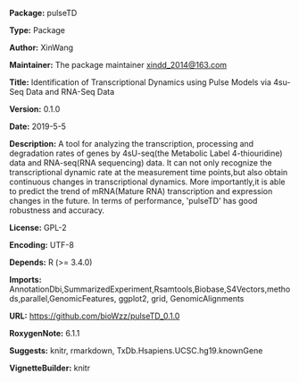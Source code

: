 **Package:** pulseTD

**Type:** Package

**Author:** XinWang

**Maintainer:** The package maintainer <xindd_2014@163.com>

**Title:** Identification of Transcriptional Dynamics using Pulse Models via 4su-Seq Data and RNA-Seq Data

**Version:** 0.1.0

**Date:** 2019-5-5

**Description:** A tool for analyzing the transcription, processing and degradation rates of genes by 4sU-seq(the Metabolic Label 4-thiouridine) data and RNA-seq(RNA sequencing) data. It can not only recognize the transcriptional dynamic rate at the measurement time points,but also obtain continuous changes in transcriptional dynamics. More importantly,it is able to predict the trend of mRNA(Mature RNA) transcription and expression changes in the future. In terms of performance, 'pulseTD' has good robustness and accuracy.

**License:** GPL-2

**Encoding:** UTF-8

**Depends:** R (>= 3.4.0)

**Imports:** AnnotationDbi,SummarizedExperiment,Rsamtools,Biobase,S4Vectors,methods,parallel,GenomicFeatures, ggplot2, grid, GenomicAlignments

**URL:** https://github.com/bioWzz/pulseTD_0.1.0

**RoxygenNote:** 6.1.1

**Suggests:** knitr, rmarkdown, TxDb.Hsapiens.UCSC.hg19.knownGene

**VignetteBuilder:** knitr
